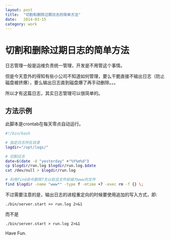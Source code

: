 ```yaml
---
layout: post
title:  "切割和删除过期日志的简单方法"
date:   2014-03-15
category: work
---
```


# 切割和删除过期日志的简单方法

日志管理一般是运维负责统一管理，开发是不用管这个事情。

但是今天意外的得知有些小公司不知道如何管理，要么干脆直接不输出日志（防止磁盘被挤爆），要么输出日志直到磁盘爆了再手动删除。。。

所以才有这篇日志，其实日志管理可以很简单的。

## 方法示例

此脚本是crontab在每天零点自动运行。

```sh
#!/bin/bash

# 指定日志所在目录
logdir="/opt/logs/"

# 切割日志
date=$(date -d "yesterday" +"%Y%m%d")
cp $logdir/run.log $logdir/run.log.$date
cat /dev/null > $logdir/run.log

# 利用find命令删除7天以前且文件前缀为www的文件
find $logdir -name "www*" -type f -mtime +7 -exec rm -f {} \;
```

不过需要注意的是，输出日志的进程重定向的时候要使用追加的写入方式，即:

```
./bin/server.start >> run.log 2>&1 
```

而不是

```
./bin/server.start > run.log 2>&1 
```

Have Fun.

